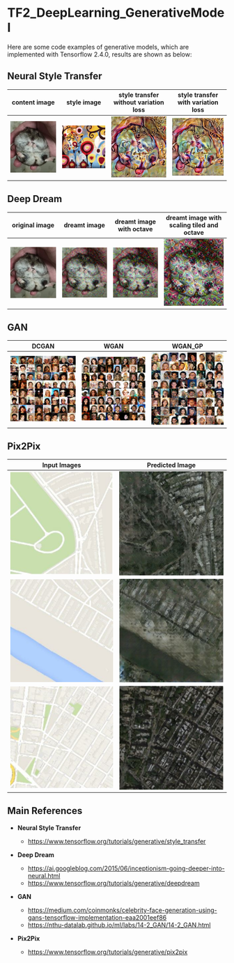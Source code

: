# TF2_DeepLearning_GenerativeModel
Here are some code examples of generative models, which are implemented with Tensorflow 2.4.0, results are shown as below: 

## Neural Style Transfer
| content image | style image | style transfer without variation loss | style transfer with variation loss|
|:-------------:|:-----------:|:-------------------------------------:|:--------------------------------:|
|<img src='img/hamster.jpg' width='200'>|<img src='img/style transfer/candy.jpg' width='200'>|<img src='result/style transfer/img_without_vl.jpg' width='200'>|<img src='result/style transfer/img_with_vl.jpg' width='200'>|

## Deep Dream
| original image | dreamt image | dreamt image with octave | dreamt image with scaling tiled and octave|
|:--------------:|:------------:|:------------------------:|:--------------------------------:|
|<img src='img/hamster.jpg' width='200'>|<img src='result/deep dream/deep_dream.jpg' width='200'>|<img src='result/deep dream/deep_dream_octave.jpg' width='200'>|<img src='result/deep dream/deep_dream_tiled.jpg' width='200'>|

## GAN
| DCGAN | WGAN | WGAN_GP |
|:-----:|:----:|:-------:|
|![GAN](result/DCGAN_CelebA/final%20result/image_epoch_%20500.png)|![GAN](result/WGAN_CelebA/final%20result/image_epoch_%20500.png)|![GAN](result/WGAN_GP_CelebA/final%20result/image_epoch_%20500.png)|

## Pix2Pix
| Input Images  | Predicted Image |
|:-------------:|:---------------:|
|![Pix2Pix](result/Pix2Pix/input_img_1.jpg)|![Pix2Pix](result/Pix2Pix/pred_img_1.jpg)
|![Pix2Pix](result/Pix2Pix/input_img_2.jpg)|![Pix2Pix](result/Pix2Pix/pred_img_2.jpg)
|![Pix2Pix](result/Pix2Pix/input_img_3.jpg)|![Pix2Pix](result/Pix2Pix/pred_img_3.jpg)

## Main References
* **Neural Style Transfer**
  * https://www.tensorflow.org/tutorials/generative/style_transfer

* **Deep Dream**
  * https://ai.googleblog.com/2015/06/inceptionism-going-deeper-into-neural.html
  * https://www.tensorflow.org/tutorials/generative/deepdream

* **GAN**
  * https://medium.com/coinmonks/celebrity-face-generation-using-gans-tensorflow-implementation-eaa2001eef86
  * https://nthu-datalab.github.io/ml/labs/14-2_GAN/14-2_GAN.html

* **Pix2Pix**
  * https://www.tensorflow.org/tutorials/generative/pix2pix
